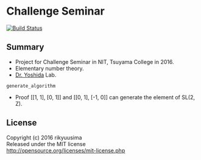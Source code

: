 # Challenge Seminar

[![Build Status](https://travis-ci.org/rikyuusima/challenge_seminar.svg?branch=master)](https://travis-ci.org/rikyuusima/challenge_seminar)

## Summary
* Project for Challenge Seminar in NIT, Tsuyama College in 2016.
* Elementary number theory.
* [Dr. Yoshida](http://www.tsuyama-ct.ac.jp/gakkaVer4/SCC/kyouin/yoshida.html) Lab.

`generate_algorithm`
* Proof [[1, 1], [0, 1]] and [[0, 1], [-1, 0]] can generate the element of SL(2, Z).

## License
Copyright (c) 2016 rikyuusima  
Released under the MIT license  
http://opensource.org/licenses/mit-license.php
